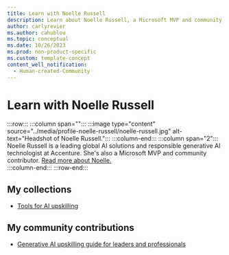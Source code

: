 ```yaml
---
title: Learn with Noelle Russell
description: Learn about Noelle Russell, a Microsoft MVP and community contributor. 
author: carlyrevier
ms.author: cahublou
ms.topic: conceptual
ms.date: 10/26/2023
ms.prod: non-product-specific
ms.custom: template-concept
content_well_notification: 
  - Human-created-Community
---
```


# Learn with Noelle Russell

:::row:::
   :::column span="":::
        :::image type="content" source="../media/profile-noelle-russell/noelle-russell.jpg" alt-text="Headshot of Noelle Russell.":::
   :::column-end:::
   :::column span="2":::
      Noelle Russell is a leading global AI solutions and responsible generative AI technologist at Accenture. She's also a Microsoft MVP and community contributor. [Read more about Noelle.](https://techcommunity.microsoft.com/t5/microsoft-mvp-award-program-blog/learn-more-about-ai-and-accessibility/ba-p/3938397)  
   :::column-end:::
:::row-end:::

## My collections

- [Tools for AI upskilling](https://learn.microsoft.com/collections/8qwyb04m3xmp15)

## My community contributions

- [Generative AI upskilling guide for leaders and professionals](generative-ai-upskilling-guide.md)